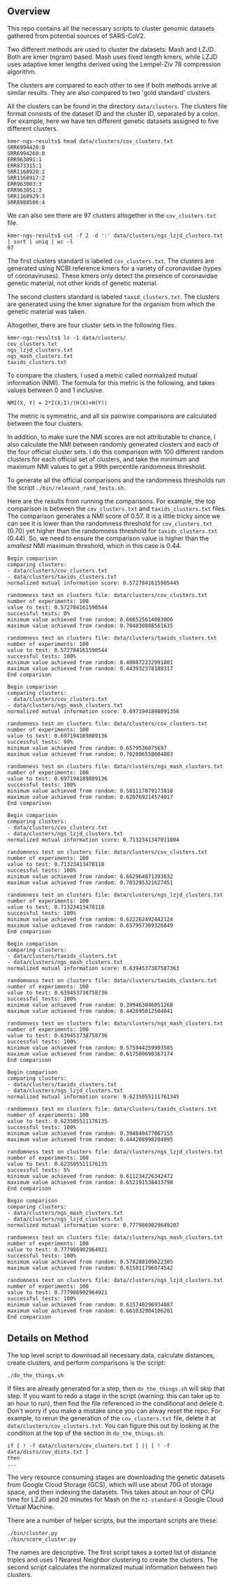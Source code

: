 ## Overview
This repo contains all the necessary scripts to cluster genomic datasets gathered from potential sources of SARS-CoV2.

Two different methods are used to cluster the datasets: Mash and LZJD.  Both are kmer (ngram) based.  Mash uses fixed length kmers, while LZJD uses adaptive kmer lengths derived using the Lempel-Ziv 78 compression algorithm.

The clusters are compared to each other to see if both methods arrive at similar results.  They are also compared to two 'gold standard' clusters.  

All the clusters can be found in the directory `data/clusters`.  The clusters file format consists of the dataset ID and the cluster ID, separated by a colon.  For example, here we have ten different genetic datasets assigned to five different clusters.
```
kmer-ngs-results$ head data/clusters/cov_clusters.txt
SRR6994420:0
SRR6994268:0
ERR963091:1
ERR873315:1
SRR1168920:2
SRR1168917:2
ERR963003:3
ERR963051:3
SRR1168929:3
SRR8988506:4
```

We can also see there are 97 clusters altogether in the `cov_clusters.txt` file.
```
kmer-ngs-results$ cut -f 2 -d ':' data/clusters/ngs_lzjd_clusters.txt | sort | uniq | wc -l
97
```

The first clusters standard is labeled `cov_clusters.txt`.  The clusters are generated using NCBI reference kmers for a variety of coronavidae (types of coronaviruses).  These kmers only detect the presence of coronavidae genetic material, not other kinds of genetic material.  

The second clusters standard is labeled `taxid_clusters.txt`.  The clusters are generated using the kmer signature for the organism from which the genetic material was taken.

Altogether, there are four cluster sets in the following files.
```
kmer-ngs-results$ ls -1 data/clusters/
cov_clusters.txt
ngs_lzjd_clusters.txt
ngs_mash_clusters.txt
taxids_clusters.txt
```

To compare the clusters, I used a metric called normalized mutual information (NMI).  The formula for this metric is the following, and takes values between 0 and 1 inclusive.
```
NMI(X, Y) = 2*I(X;I)/(H(X)+H(Y))
```

The metric is symmetric, and all six pairwise comparisons are calculated between the four clusters.

In addition, to make sure the NMI scores are not attributable to chance, I also calculate the NMI between randomly generated clusters and each of the four official cluster sets.  I do this comparison with 100 different random clusters for each official set of clusters, and take the minimum and maximum NMI values to get a 99th percentile randomness threshold.

To generate all the official comparisons and the randomness thresholds run the script `./bin/relevant_rand_tests.sh`.


Here are the results from running the comparisons.  For example, the top comparison is between the `cov_clusters.txt` and `taxids_clusters.txt` files.  The comparison generates a NMI score of 0.57.  It is a little tricky since we can see it is lower than the randomness threshold for `cov_clusters.txt` (0.70) yet higher than the randomness threshold for `taxids_clusters.txt` (0.44).  So, we need to ensure the comparison value is higher than the *smallest* NMI maximum threshold, which in this case is 0.44.
```
Begin comparison
comparing clusters:
- data/clusters/cov_clusters.txt
- data/clusters/taxids_clusters.txt
normalized mutual information score: 0.5727841615905445

randomness test on clusters file: data/clusters/cov_clusters.txt
number of experiments: 100
value to test: 0.572784161590544
successful tests: 0%
minimum value achieved from random: 0.666525614083006
maximum value achieved from random: 0.704830888561635

randomness test on clusters file: data/clusters/taxids_clusters.txt
number of experiments: 100
value to test: 0.572784161590544
successful tests: 100%
minimum value achieved from random: 0.400872232991801
maximum value achieved from random: 0.443932378188317
End comparison

Begin comparison
comparing clusters:
- data/clusters/cov_clusters.txt
- data/clusters/ngs_mash_clusters.txt
normalized mutual information score: 0.6971941898091356

randomness test on clusters file: data/clusters/cov_clusters.txt
number of experiments: 100
value to test: 0.697194189809136
successful tests: 99%
minimum value achieved from random: 0.6579536075697
maximum value achieved from random: 0.702806558604803

randomness test on clusters file: data/clusters/ngs_mash_clusters.txt
number of experiments: 100
value to test: 0.697194189809136
successful tests: 100%
minimum value achieved from random: 0.581117079173818
maximum value achieved from random: 0.620769214574017
End comparison

Begin comparison
comparing clusters:
- data/clusters/cov_clusters.txt
- data/clusters/ngs_lzjd_clusters.txt
normalized mutual information score: 0.7132341347011804

randomness test on clusters file: data/clusters/cov_clusters.txt
number of experiments: 100
value to test: 0.71323413470118
successful tests: 100%
minimum value achieved from random: 0.662964871393632
maximum value achieved from random: 0.703295321627451

randomness test on clusters file: data/clusters/ngs_lzjd_clusters.txt
number of experiments: 100
value to test: 0.71323413470118
successful tests: 100%
minimum value achieved from random: 0.622262492442124
maximum value achieved from random: 0.657957369326849
End comparison

Begin comparison
comparing clusters:
- data/clusters/taxids_clusters.txt
- data/clusters/ngs_mash_clusters.txt
normalized mutual information score: 0.6394537387587363

randomness test on clusters file: data/clusters/taxids_clusters.txt
number of experiments: 100
value to test: 0.639453738758736
successful tests: 100%
minimum value achieved from random: 0.399463046051268
maximum value achieved from random: 0.442695012504041

randomness test on clusters file: data/clusters/ngs_mash_clusters.txt
number of experiments: 100
value to test: 0.639453738758736
successful tests: 100%
minimum value achieved from random: 0.575944259903585
maximum value achieved from random: 0.617589690367174
End comparison

Begin comparison
comparing clusters:
- data/clusters/taxids_clusters.txt
- data/clusters/ngs_lzjd_clusters.txt
normalized mutual information score: 0.6235055111761345

randomness test on clusters file: data/clusters/taxids_clusters.txt
number of experiments: 100
value to test: 0.623505511176135
successful tests: 100%
minimum value achieved from random: 0.394840477067155
maximum value achieved from random: 0.444208998204095

randomness test on clusters file: data/clusters/ngs_lzjd_clusters.txt
number of experiments: 100
value to test: 0.623505511176135
successful tests: 5%
minimum value achieved from random: 0.611234226342472
maximum value achieved from random: 0.652191538433798
End comparison

Begin comparison
comparing clusters:
- data/clusters/ngs_mash_clusters.txt
- data/clusters/ngs_lzjd_clusters.txt
normalized mutual information score: 0.7779869029649207

randomness test on clusters file: data/clusters/ngs_mash_clusters.txt
number of experiments: 100
value to test: 0.777986902964921
successful tests: 100%
minimum value achieved from random: 0.578288109622305
maximum value achieved from random: 0.615011796074542

randomness test on clusters file: data/clusters/ngs_lzjd_clusters.txt
number of experiments: 100
value to test: 0.777986902964921
successful tests: 100%
minimum value achieved from random: 0.615740296934087
maximum value achieved from random: 0.661032904106201
End comparison
```

## Details on Method
The top level script to download all necessary data, calculate distances, create clusters, and perform comparisons is the script:
```
./do_the_things.sh
```
If files are already generated for a step, then `do_the_things.sh` will skip that step.  If you want to redo a stage in the script (warning: this can take up to an hour to run), then find the file referenced in the conditional and delete it.  Don't worry if you make a mistake since you can alway reset the repo.
For example, to rerun the generation of the `cov_clusters.txt` file, delete it at `data/clusters/cov_clusters.txt`.  You can figure this out by looking at the condition at the top of the section in `do_the_things.sh`.
```
if [ ! -f data/clusters/cov_clusters.txt ] || [ ! -f data/dists/cov_dists.txt ]
then
...
```

The very resource consuming stages are downloading the genetic datasets from Google Cloud Storage (GCS), which will use about 70G of storage space, and then indexing the datasets.  This takes about an hour of CPU time for LZJD and 20 minutes for Mash on the `n1-standard-8` Google Cloud Virtual Machine.

There are a number of helper scripts, but the important scripts are these:
```
./bin/cluster.py
./bin/score_cluster.py
```

The names are descriptive.  The first script takes a sorted list of distance triples and uses 1 Nearest Neighbor clustering to create the clusters.
The second script calculates the normalized mutual information between two clusters.


